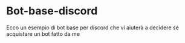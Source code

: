 # Bot-base-discord
Ecco un esempio di bot base per discord che vi aiuterà a decidere se acquistare un bot fatto da me
